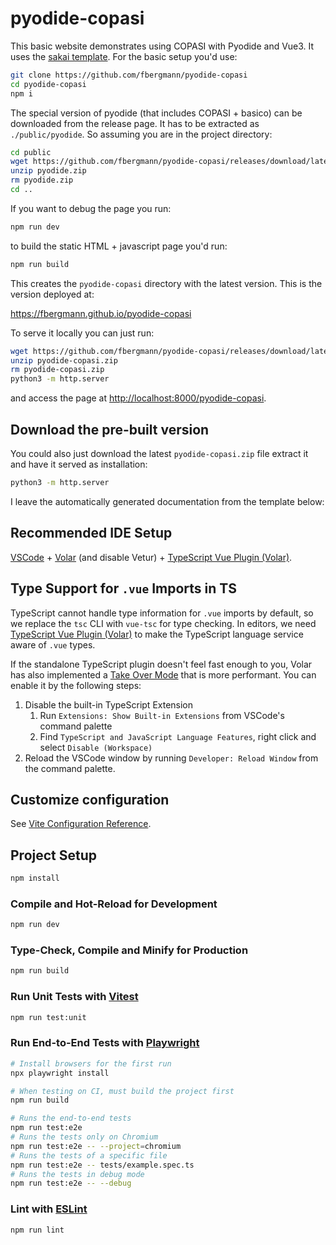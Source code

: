# pyodide-copasi

This basic website demonstrates using COPASI with Pyodide and Vue3. 
It uses the [sakai template](sakai.primevue.org/#/documentation). For the basic 
setup you'd use: 

```bash
git clone https://github.com/fbergmann/pyodide-copasi
cd pyodide-copasi
npm i 
```

The special version of pyodide (that includes COPASI + basico) can be downloaded from the 
release page. It has to be extracted as `./public/pyodide`. So assuming you are in the
project directory:

```bash
cd public
wget https://github.com/fbergmann/pyodide-copasi/releases/download/latest/pyodide.zip
unzip pyodide.zip
rm pyodide.zip
cd ..
```

If you want to debug the page you run: 

```bash
npm run dev
```

to build the static HTML + javascript page you'd run: 

```bash
npm run build
```

This creates the `pyodide-copasi` directory with the latest version. This is the version deployed at: 

<https://fbergmann.github.io/pyodide-copasi>

To serve it locally you can just run: 

```bash
wget https://github.com/fbergmann/pyodide-copasi/releases/download/latest/pyodide-copasi.zip
unzip pyodide-copasi.zip
rm pyodide-copasi.zip
python3 -m http.server
```
 
and access the page at <http://localhost:8000/pyodide-copasi>. 

## Download the pre-built version
You could also just download the latest `pyodide-copasi.zip` file extract it and have it served as installation: 

```bash
python3 -m http.server
```

I leave the automatically generated documentation from the template below: 

## Recommended IDE Setup

[VSCode](https://code.visualstudio.com/) + [Volar](https://marketplace.visualstudio.com/items?itemName=Vue.volar) (and disable Vetur) + [TypeScript Vue Plugin (Volar)](https://marketplace.visualstudio.com/items?itemName=Vue.vscode-typescript-vue-plugin).

## Type Support for `.vue` Imports in TS

TypeScript cannot handle type information for `.vue` imports by default, so we replace the `tsc` CLI with `vue-tsc` for type checking. In editors, we need [TypeScript Vue Plugin (Volar)](https://marketplace.visualstudio.com/items?itemName=Vue.vscode-typescript-vue-plugin) to make the TypeScript language service aware of `.vue` types.

If the standalone TypeScript plugin doesn't feel fast enough to you, Volar has also implemented a [Take Over Mode](https://github.com/johnsoncodehk/volar/discussions/471#discussioncomment-1361669) that is more performant. You can enable it by the following steps:

1. Disable the built-in TypeScript Extension
    1) Run `Extensions: Show Built-in Extensions` from VSCode's command palette
    2) Find `TypeScript and JavaScript Language Features`, right click and select `Disable (Workspace)`
2. Reload the VSCode window by running `Developer: Reload Window` from the command palette.

## Customize configuration

See [Vite Configuration Reference](https://vitejs.dev/config/).

## Project Setup

```sh
npm install
```

### Compile and Hot-Reload for Development

```sh
npm run dev
```

### Type-Check, Compile and Minify for Production

```sh
npm run build
```

### Run Unit Tests with [Vitest](https://vitest.dev/)

```sh
npm run test:unit
```

### Run End-to-End Tests with [Playwright](https://playwright.dev)

```sh
# Install browsers for the first run
npx playwright install

# When testing on CI, must build the project first
npm run build

# Runs the end-to-end tests
npm run test:e2e
# Runs the tests only on Chromium
npm run test:e2e -- --project=chromium
# Runs the tests of a specific file
npm run test:e2e -- tests/example.spec.ts
# Runs the tests in debug mode
npm run test:e2e -- --debug
```

### Lint with [ESLint](https://eslint.org/)

```sh
npm run lint
```
